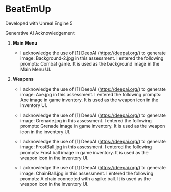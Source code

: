 # BeatEmUp

Developed with Unreal Engine 5

Generative AI Acknowledgement
1. __Main Menu__
   - I acknowledge the use of [1] DeepAI (https://deepai.org/) to generate image: Background-2.jpg in this assessment. I entered the following prompts: Combat game. It is used as the background image in the Main Menu UI.


2. __Weapons__
   - I acknowledge the use of [1] DeepAI (https://deepai.org/) to generate image: Axe.jpg in this assessment. I entered the following prompts: Axe image in game inventory. It is used as the weapon icon in the inventory UI.

   - I acknowledge the use of [1] DeepAI (https://deepai.org/) to generate image: Grenade.jpg in this assessment. I entered the following prompts: Grenade image in game inventory. It is used as the weapon icon in the inventory UI.

   - I acknowledge the use of [1] DeepAI (https://deepai.org/) to generate image: FrostBall.jpg in this assessment. I entered the following prompts: Frost ball image in game inventory. It is used as the weapon icon in the inventory UI.

   - I acknowledge the use of [1] DeepAI (https://deepai.org/) to generate image: ChainBall.jpg in this assessment. I entered the following prompts: A chain connected with a spike ball. It is used as the weapon icon in the inventory UI.

